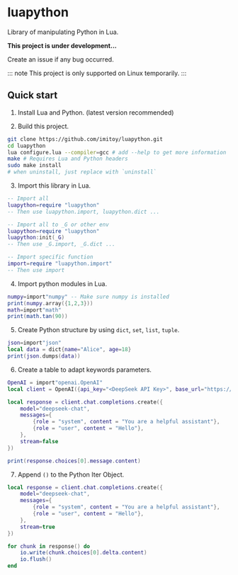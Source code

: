 # luapython

Library of manipulating Python in Lua.

**This project is under development...**

Create an issue if any bug occurred.

::: note
This project is only supported on Linux temporarily.
:::

## Quick start

1. Install Lua and Python. (latest version recommended)

2. Build this project.
```bash
git clone https://github.com/imitoy/luapython.git
cd luapython
lua configure.lua --compiler=gcc # add --help to get more information
make # Requires Lua and Python headers
sudo make install
# when uninstall, just replace with `uninstall`
```
3. Import this library in Lua.
```lua
-- Import all
luapython=require "luapython"
-- Then use luapython.import, luapython.dict ...

-- Import all to _G or other env
luapython=require "luapython"
luapython:init(_G)
-- Then use _G.import, _G.dict ...

-- Import specific function
import=require "luapython.import"
-- Then use import
```

4. Import python modules in Lua.
```lua
numpy=import"numpy" -- Make sure numpy is installed
print(numpy.array({1,2,3}))
math=import"math"
print(math.tan(90))
```

5. Create Python structure by using `dict`, `set`, `list`, `tuple`.
```lua
json=import"json"
local data = dict{name="Alice", age=18}
print(json.dumps(data))
```

6. Create a table to adapt keywords parameters.
```lua
OpenAI = import"openai.OpenAI"
local client = OpenAI({api_key="<DeepSeek API Key>", base_url="https://api.deepseek.com"})

local response = client.chat.completions.create({
    model="deepseek-chat",
    messages={
        {role = "system", content = "You are a helpful assistant"},
        {role = "user", content = "Hello"},
    },
    stream=false
})

print(response.choices[0].message.content)
```

7. Append `()` to the Python Iter Object.
```lua
local response = client.chat.completions.create({
    model="deepseek-chat",
    messages={
        {role = "system", content = "You are a helpful assistant"},
        {role = "user", content = "Hello"},
    },
    stream=true
})

for chunk in response() do
    io.write(chunk.choices[0].delta.content)
    io.flush()
end
```
